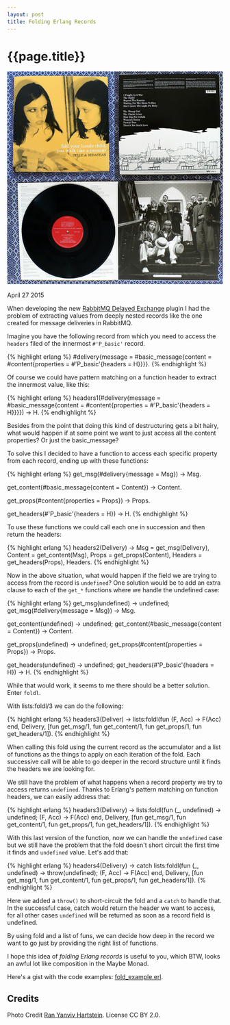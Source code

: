 ```yaml
---
layout: post
title: Folding Erlang Records
---
```


# {{page.title}} #

![Fold Your Hands Child](/images/2283737150_4b7a1775a9_z.jpg)

<span class="meta">April 27 2015</span>

When developing the new
[RabbitMQ Delayed Exchange](https://github.com/rabbitmq/rabbitmq-delayed-message-exchange)
plugin I had the problem of extracting values from deeply nested
records like the one created for message deliveries in RabbitMQ.

Imagine you have the following record from which you need to access
the `headers` filed of the innermost `#'P_basic'` record.

{% highlight erlang %}
#delivery{message = #basic_message{content = #content{properties = #'P_basic'{headers = H}}}}.
{% endhighlight %}

Of course we could have pattern matching on a function header to
extract the innermost value, like this:

{% highlight erlang %}
headers1(#delivery{message = #basic_message{content = #content{properties = #'P_basic'{headers = H}}}}) ->
    H.
{% endhighlight %}

Besides from the point that doing this kind of destructuring gets a
bit hairy, what would happen if at some point we want to just access
all the content properties? Or just the basic_message?

To solve this I decided to have a function to access each specific
property from each record, ending up with these functions:

{% highlight erlang %}
get_msg(#delivery{message = Msg}) ->
    Msg.

get_content(#basic_message{content = Content}) ->
    Content.

get_props(#content{properties = Props}) ->
    Props.

get_headers(#'P_basic'{headers = H}) ->
    H.
{% endhighlight %}

To use these functions we could call each one in succession and then
return the headers:

{% highlight erlang %}
headers2(Delivery) ->
    Msg = get_msg(Delivery),
    Content = get_content(Msg),
    Props = get_props(Content),
    Headers = get_headers(Props),
    Headers.
{% endhighlight %}

Now in the above situation, what would happen if the field we are
trying to access from the record is `undefined`? One solution would be
to add an extra clause to each of the `get_*` functions where we
handle the undefined case:

{% highlight erlang %}
get_msg(undefined) ->
    undefined;
get_msg(#delivery{message = Msg}) ->
    Msg.

get_content(undefined) ->
    undefined;
get_content(#basic_message{content = Content}) ->
    Content.

get_props(undefined) ->
    undefined;
get_props(#content{properties = Props}) ->
    Props.

get_headers(undefined) ->
    undefined;
get_headers(#'P_basic'{headers = H}) ->
    H.
{% endhighlight %}

While that would work, it seems to me there should be a better
solution. Enter `foldl`.

With lists:foldl/3 we can do the following:

{% highlight erlang %}
headers3(Deliver) ->
    lists:foldl(fun (F, Acc) -> F(Acc) end,
                Delivery,
                [fun get_msg/1, fun get_content/1,
                fun get_props/1, fun get_headers/1]).
{% endhighlight %}

When calling this fold using the current record as the accumulator and
a list of functions as the things to apply on each iteration of the
fold. Each successive call will be able to go deeper in the record
structure until it finds the headers we are looking for.

We still have the problem of what happens when a record property we
try to access returns `undefined`. Thanks to Erlang's pattern matching
on function headers, we can easily address that:

{% highlight erlang %}
headers3(Delivery) ->
    lists:foldl(fun (_, undefined) -> undefined;
                    (F, Acc) -> F(Acc)
                end,
                Delivery,
                [fun get_msg/1, fun get_content/1,
                 fun get_props/1, fun get_headers/1]).
{% endhighlight %}

With this last version of the function, now we can handle the
`undefined` case but we still have the problem that the fold doesn't
short circuit the first time it finds and `undefined` value. Let's add
that:

{% highlight erlang %}
headers4(Delivery) ->
    catch lists:foldl(fun (_, undefined) -> throw(undefined);
                          (F, Acc) -> F(Acc)
                      end,
                      Delivery,
                      [fun get_msg/1, fun get_content/1,
                       fun get_props/1, fun get_headers/1]).
{% endhighlight %}

Here we added a `throw()` to short-circuit the fold and a `catch` to
handle that. In the successful case, catch would return the header we
want to access, for all other cases `undefined` will be returned as
soon as a record field is undefined.

By using fold and a list of funs, we can decide how deep in the
record we want to go just by providing the right list of functions.

I hope this idea of _folding Erlang records_ is useful to you, which
BTW, looks an awful lot like composition in the Maybe Monad.

Here's a gist with the code examples:
[fold_example.erl](https://gist.github.com/videlalvaro/e38b990126b0abdae2d5).

## Credits ##

Photo Credit [Ran Yanviv Hartstein](https://flic.kr/p/4tNKus). License CC BY 2.0.